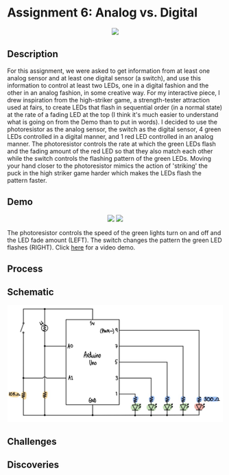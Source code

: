 # Assignment 6: Analog vs. Digital

<p align="center">
  <img src="imageAnalogDigital.png" width="480">
</p>

## Description
For this assignment, we were asked to get information from at least one analog sensor and at least one digital sensor (a switch), and use this information to control at least two LEDs, one in a digital fashion and the other in an analog fashion, in some creative way. For my interactive piece, I drew inspiration from the high-striker game, a strength-tester attraction used at fairs, to create LEDs that flash in sequential order (in a normal state) at the rate of a fading LED at the top (I think it's much easier to understand what is going on from the Demo than to put in words). I decided to use the photoresistor as the analog sensor, the switch as the digital sensor, 4 green LEDs controlled in a digital manner, and 1 red LED controlled in an analog manner. The photoresistor controls the rate at which the green LEDs flash and the fading amount of the red LED so that they also match each other while the switch controls the flashing pattern of the green LEDs. Moving your hand closer to the photoresistor mimics the action of 'striking' the puck in the high striker game harder which makes the LEDs flash the pattern faster.

## Demo
<p align="center">
  <img src="changeSpeed.gif" width="480">
  <img src="changePattern.gif" width="480">
</p>

The photoresistor controls the speed of the green lights turn on and off and the LED fade amount (LEFT). The switch changes the pattern the green LED flashes (RIGHT). Click [here](https://youtu.be/mniN0i_mGFo) for a video demo.

## Process

## Schematic
<p align="center">
  <img src="schematicAnalogDigital.png" width="620">
</p>

## Challenges

## Discoveries

